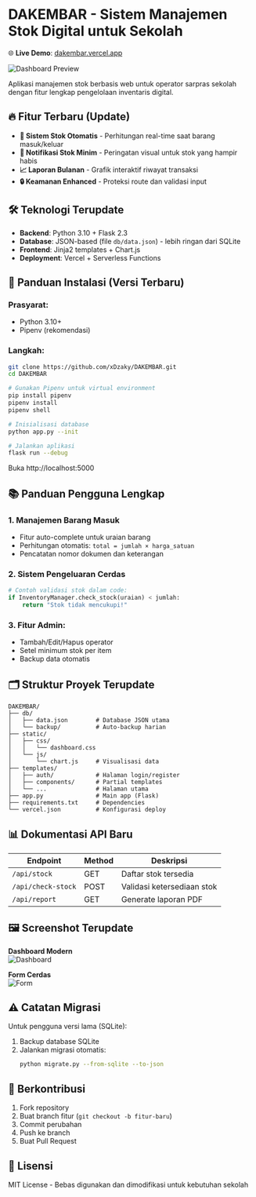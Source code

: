 # DAKEMBAR - Sistem Manajemen Stok Digital untuk Sekolah

🌐 **Live Demo**: [dakembar.vercel.app](https://dakembar.vercel.app)

![Dashboard Preview](https://github.com/user-attachments/assets/862c0848-8513-4f6b-9848-0f4acc7140cc)

Aplikasi manajemen stok berbasis web untuk operator sarpras sekolah dengan fitur lengkap pengelolaan inventaris digital.

## 🔥 Fitur Terbaru (Update)
- **🔄 Sistem Stok Otomatis** - Perhitungan real-time saat barang masuk/keluar
- **🚨 Notifikasi Stok Minim** - Peringatan visual untuk stok yang hampir habis
- **📈 Laporan Bulanan** - Grafik interaktif riwayat transaksi
- **🔒 Keamanan Enhanced** - Proteksi route dan validasi input

## 🛠 Teknologi Terupdate
- **Backend**: Python 3.10 + Flask 2.3
- **Database**: JSON-based (file `db/data.json`) - lebih ringan dari SQLite
- **Frontend**: Jinja2 templates + Chart.js
- **Deployment**: Vercel + Serverless Functions

## 🚀 Panduan Instalasi (Versi Terbaru)

### Prasyarat:
- Python 3.10+
- Pipenv (rekomendasi)

### Langkah:
```bash
git clone https://github.com/xDzaky/DAKEMBAR.git
cd DAKEMBAR

# Gunakan Pipenv untuk virtual environment
pip install pipenv
pipenv install
pipenv shell

# Inisialisasi database
python app.py --init

# Jalankan aplikasi
flask run --debug
```
Buka http://localhost:5000

## 📚 Panduan Pengguna Lengkap

### 1. Manajemen Barang Masuk
- Fitur auto-complete untuk uraian barang
- Perhitungan otomatis: `total = jumlah × harga_satuan`
- Pencatatan nomor dokumen dan keterangan

### 2. Sistem Pengeluaran Cerdas
```python
# Contoh validasi stok dalam code:
if InventoryManager.check_stock(uraian) < jumlah:
    return "Stok tidak mencukupi!"
```

### 3. Fitur Admin:
- Tambah/Edit/Hapus operator
- Setel minimum stok per item
- Backup data otomatis

## 🗂 Struktur Proyek Terupdate
```
DAKEMBAR/
├── db/
│   ├── data.json        # Database JSON utama
│   └── backup/          # Auto-backup harian
├── static/
│   ├── css/
│   │   └── dashboard.css
│   └── js/
│       └── chart.js     # Visualisasi data
├── templates/
│   ├── auth/            # Halaman login/register
│   ├── components/      # Partial templates
│   └── ...              # Halaman utama
├── app.py               # Main app (Flask)
├── requirements.txt     # Dependencies
└── vercel.json          # Konfigurasi deploy
```

## 📊 Dokumentasi API Baru
Endpoint | Method | Deskripsi
---|---|---
`/api/stock` | GET | Daftar stok tersedia
`/api/check-stock` | POST | Validasi ketersediaan stok
`/api/report` | GET | Generate laporan PDF

## 🖼 Screenshot Terupdate
**Dashboard Modern**  
![Dashboard](https://github.com/user-attachments/assets/862c0848-8513-4f6b-9848-0f4acc7140cc)

**Form Cerdas**  
![Form](https://github.com/user-attachments/assets/7d2fafe7-5da5-4ecf-8840-9d99adcf5cba)

## ⚠️ Catatan Migrasi
Untuk pengguna versi lama (SQLite):
1. Backup database SQLite
2. Jalankan migrasi otomatis:
   ```bash
   python migrate.py --from-sqlite --to-json
   ```

## 🤝 Berkontribusi
1. Fork repository
2. Buat branch fitur (`git checkout -b fitur-baru`)
3. Commit perubahan
4. Push ke branch
5. Buat Pull Request

## 📜 Lisensi
MIT License - Bebas digunakan dan dimodifikasi untuk kebutuhan sekolah
